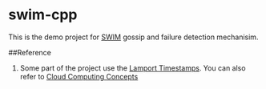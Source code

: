 # swim-cpp

This is the demo project for [SWIM](https://www.cs.cornell.edu/~asdas/research/dsn02-swim.pdf) gossip and failure detection mechanisim.

##Reference
1. Some part of the project use the [Lamport Timestamps](http://research.microsoft.com/en-us/um/people/lamport/pubs/time-clocks.pdf). You can also refer to [Cloud Computing Concepts](https://class.coursera.org/cloudcomputing-001/wiki/Week4Overview)


